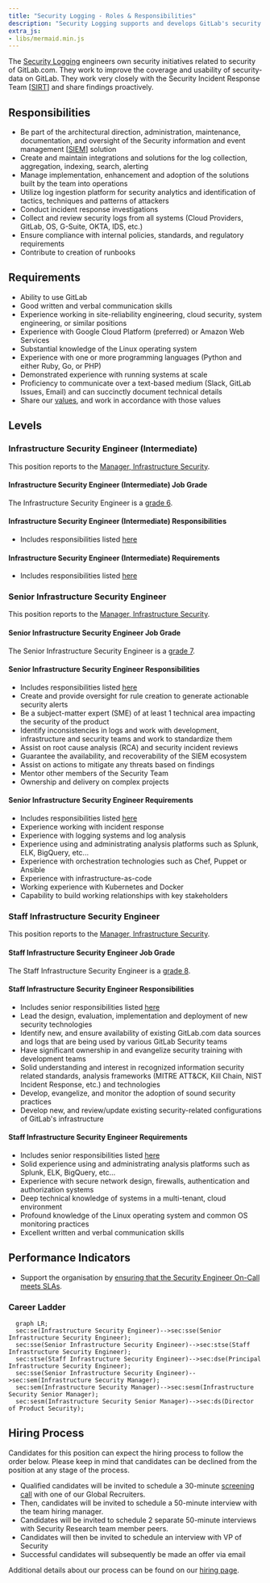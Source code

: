 ```yaml
---
title: "Security Logging - Roles & Responsibilities"
description: "Security Logging supports and develops GitLab's security log ingestion platform."
extra_js:
- libs/mermaid.min.js
---
```


The [Security Logging](/handbook/security/) engineers own security initiatives related to security of GitLab.com.
They work to improve the coverage and usability of security-data on GitLab.
They work very closely with the Security Incident Response Team [[SIRT](/handbook/security/security-operations/sirt/)] and share findings proactively.

## Responsibilities

- Be part of the architectural direction, administration, maintenance, documentation, and oversight of the Security information and event management [[SIEM](https://en.wikipedia.org/wiki/Security_information_and_event_management)] solution
- Create and maintain integrations and solutions for the log collection, aggregation, indexing, search, alerting
- Manage implementation, enhancement and adoption of the solutions built by the team into operations
- Utilize log ingestion platform for security analytics and identification of tactics, techniques and patterns of attackers
- Conduct incident response investigations
- Collect and review security logs from all systems (Cloud Providers, GitLab, OS, G-Suite, OKTA, IDS, etc.)
- Ensure compliance with internal policies, standards, and regulatory requirements
- Contribute to creation of runbooks

## Requirements

- Ability to use GitLab
- Good written and verbal communication skills
- Experience working in site-reliability engineering, cloud security, system engineering, or similar positions
- Experience with Google Cloud Platform (preferred) or Amazon Web Services
- Substantial knowledge of the Linux operating system
- Experience with one or more programming languages (Python and either Ruby, Go, or PHP)
- Demonstrated experience with running systems at scale
- Proficiency to communicate over a text-based medium (Slack, GitLab Issues, Email) and can succinctly document technical details
- Share our [values](/handbook/values/), and work in accordance with those values

## Levels

### Infrastructure Security Engineer (Intermediate)

This position reports to the [Manager, Infrastructure Security](/job-families/security/infrastructure-security/#manager-infrastructure-security).

#### Infrastructure Security Engineer (Intermediate) Job Grade

The Infrastructure Security Engineer is a [grade 6](/handbook/total-rewards/compensation/compensation-calculator/#gitlab-job-grades).

#### Infrastructure Security Engineer (Intermediate) Responsibilities

- Includes responsibilities listed [here](#responsibilities)

#### Infrastructure Security Engineer (Intermediate) Requirements

- Includes responsibilities listed [here](#requirements)

### Senior Infrastructure Security Engineer

This position reports to the [Manager, Infrastructure Security](/job-families/security/infrastructure-security/#manager-infrastructure-security).

#### Senior Infrastructure Security Engineer Job Grade

The Senior Infrastructure Security Engineer is a [grade 7](/handbook/total-rewards/compensation/compensation-calculator/#gitlab-job-grades).

#### Senior Infrastructure Security Engineer Responsibilities

- Includes responsibilities listed [here](#requirements)
- Create and provide oversight for rule creation to generate actionable security alerts
- Be a subject-matter expert (SME) of at least 1 technical area impacting the security of the product
- Identify inconsistencies in logs and work with development, infrastructure and security teams and work to standardize them
- Assist on root cause analysis (RCA) and security incident reviews
- Guarantee the availability, and recoverability of the SIEM ecosystem
- Assist on actions to mitigate any threats based on findings
- Mentor other members of the Security Team
- Ownership and delivery on complex projects

#### Senior Infrastructure Security Engineer Requirements

- Includes responsibilities listed [here](#requirements)
- Experience working with incident response
- Experience with logging systems and log analysis
- Experience using and administrating analysis platforms such as Splunk, ELK, BigQuery, etc...
- Experience with orchestration technologies such as Chef, Puppet or Ansible
- Experience with infrastructure-as-code
- Working experience with Kubernetes and Docker
- Capability to build working relationships with key stakeholders

### Staff Infrastructure Security Engineer

This position reports to the [Manager, Infrastructure Security](/job-families/security/infrastructure-security/#manager-infrastructure-security).

#### Staff Infrastructure Security Engineer Job Grade

The Staff Infrastructure Security Engineer is a [grade 8](/handbook/total-rewards/compensation/compensation-calculator/#gitlab-job-grades).

#### Staff Infrastructure Security Engineer Responsibilities

- Includes senior responsibilities listed [here](#senior-infrastructure-security-engineer-responsibilities)
- Lead the design, evaluation, implementation and deployment of new security technologies
- Identify new, and ensure availability of existing GitLab.com data sources and logs that are being used by various GitLab Security teams
- Have significant ownership in and evangelize security training with development teams
- Solid understanding and interest in recognized information security related standards, analysis frameworks (MITRE ATT&CK, Kill Chain, NIST Incident Response, etc.) and technologies
- Develop, evangelize, and monitor the adoption of sound security practices
- Develop new, and review/update existing security-related configurations of GitLab's infrastructure

#### Staff Infrastructure Security Engineer Requirements

- Includes senior responsibilities listed [here](#senior-infrastructure-security-engineer-requirements)
- Solid experience using and administrating analysis platforms such as Splunk, ELK, BigQuery, etc...
- Experience with secure network design, firewalls, authentication and authorization systems
- Deep technical knowledge of systems in a multi-tenant, cloud environment
- Profound knowledge of the Linux operating system and common OS monitoring practices
- Excellent written and verbal communication skills

## Performance Indicators

- Support the organisation by [ensuring that the Security Engineer On-Call meets SLAs](/handbook/security/performance-indicators/#sirt-former-security-operations-page-volume).

### Career Ladder

```mermaid
  graph LR;
  sec:se(Infrastructure Security Engineer)-->sec:sse(Senior Infrastructure Security Engineer);
  sec:sse(Senior Infrastructure Security Engineer)-->sec:stse(Staff Infrastructure Security Engineer);
  sec:stse(Staff Infrastructure Security Engineer)-->sec:dse(Principal Infrastructure Security Engineer);
  sec:sse(Senior Infrastructure Security Engineer)-->sec:sem(Infrastructure Security Manager);
  sec:sem(Infrastructure Security Manager)-->sec:sesm(Infrastructure Security Senior Manager);
  sec:sesm(Infrastructure Security Senior Manager)-->sec:ds(Director of Product Security);
```

## Hiring Process

Candidates for this position can expect the hiring process to follow the order below. Please keep in mind that candidates can be declined from the position at any stage of the process.

- Qualified candidates will be invited to schedule a 30-minute [screening call](/handbook/hiring/interviewing/#screening-call) with one of our Global Recruiters.
- Then, candidates will be invited to schedule a 50-minute interview with the team hiring manager.
- Candidates will be invited to schedule 2 separate 50-minute interviews with Security Research team member peers.
- Candidates will then be invited to schedule an interview with VP of Security
- Successful candidates will subsequently be made an offer via email

Additional details about our process can be found on our [hiring page](/handbook/hiring/).
